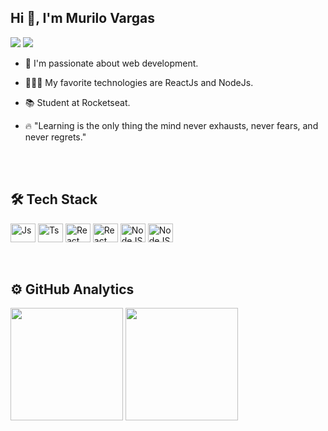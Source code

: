 
## Hi 👋, I'm Murilo Vargas
<a href="https://www.linkedin.com/in/murilo-vargas-763910225" target="_blank"><img src="https://img.shields.io/badge/LinkedIn-0077B5?style=for-the-badge&logo=linkedin&logoColor=white"></a>
<a href = "mailto:muriraubach@gmail.com"><img src="https://img.shields.io/badge/Gmail-D14836?style=for-the-badge&logo=gmail&logoColor=white" target="_blank"></a>
- <p>💙 I'm passionate about web development.</p>
- <p>👨🏻‍💻 My favorite technologies are ReactJs and NodeJs.</p>
- <p>📚 Student at Rocketseat. </p>
- <p>🔥 "Learning is the only thing the mind never exhausts, never fears, and never regrets."</p>
<br><br>
	
## 🛠 Tech Stack
<div style="display: inline_block">
  <img align="center" alt="Js" height="30" width="40" src="https://cdn.jsdelivr.net/gh/devicons/devicon/icons/javascript/javascript-plain.svg">
  <img align="center" alt="Ts" height="30" width="40" src="https://cdn.jsdelivr.net/gh/devicons/devicon/icons/typescript/typescript-plain.svg">
  <img align="center" alt="React" height="30" width="40" src="https://cdn.jsdelivr.net/gh/devicons/devicon/icons/react/react-original.svg">
  <img align="center" alt="React" height="30" width="40" src="https://cdn.jsdelivr.net/gh/devicons/devicon/icons/nextjs/nextjs-line.svg">
  <img align="center" alt="NodeJS" height="30" width="40" src="https://cdn.jsdelivr.net/gh/devicons/devicon/icons/nodejs/nodejs-original.svg" />
	<img align="center" alt="NodeJS" height="30" width="40" src="https://cdn.jsdelivr.net/gh/devicons/devicon/icons/git/git-plain.svg" />
</div>
<br><br>

## ⚙️ GitHub Analytics
<div align="left">
  <img height="180em" src="https://github-readme-stats.vercel.app/api?username=murilorvargas&show_icons=true&theme=github_dark&include_all_commits=true&count_private=true"/>
  <img height="180em" src="https://github-readme-stats.vercel.app/api/top-langs/?username=murilorvargas&layout=compact&langs_count=7&theme=github_dark"/>
</div>
<br><br>
